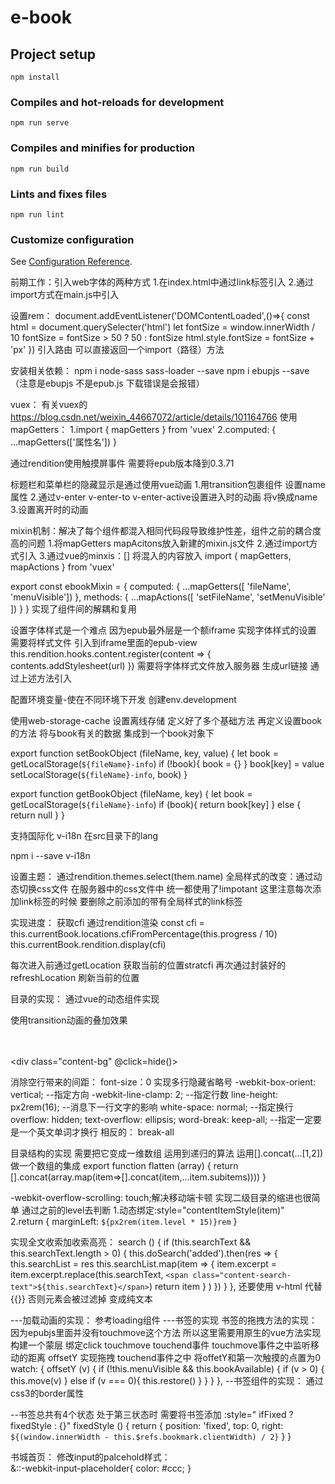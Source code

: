# e-book

## Project setup
```
npm install
```

### Compiles and hot-reloads for development
```
npm run serve
```

### Compiles and minifies for production
```
npm run build
```

### Lints and fixes files
```
npm run lint
```

### Customize configuration
See [Configuration Reference](https://cli.vuejs.org/config/).

前期工作：引入web字体的两种方式 
1.在index.html中通过link标签引入 
2.通过import方式在main.js中引入

设置rem：
document.addEventListener('DOMContentLoaded',()=>{
    const html = document.querySelecter('html')
    let fontSize = window.innerWidth / 10
    fontSize = fontSize > 50 ? 50 : fontSize 
    html.style.fontSize = fontSize + 'px' 
})
引入路由 可以直接返回一个import（路径）方法

安装相关依赖：
npm i node-sass sass-loader --save
npm i ebupjs --save （注意是ebupjs 不是epub.js 下载错误是会报错）

vuex：
有关vuex的 https://blog.csdn.net/weixin_44667072/article/details/101164766
使用mapGetters：
1.import { mapGetters } from 'vuex'
2.computed: {
    ...mapGetters(['属性名'])
}

通过rendition使用触摸屏事件 需要将epub版本降到0.3.71

标题栏和菜单栏的隐藏显示是通过使用vue动画
1.用transition包裹组件 设置name属性
2.通过v-enter v-enter-to v-enter-active设置进入时的动画 将v换成name
3.设置离开时的动画

mixin机制：解决了每个组件都混入相同代码段导致维护性差，组件之前的耦合度高的问题
1.将mapGetters mapAcitons放入新建的mixin.js文件
2.通过import方式引入
3.通过vue的minxis：[] 将混入的内容放入
import { mapGetters, mapActions } from 'vuex'

export const ebookMixin = {
  computed: {
    ...mapGetters([
      'fileName',
      'menuVisible'])
  },
  methods: {
    ...mapActions([
      'setFileName',
      'setMenuVisible'
    ])
  }
}
实现了组件间的解耦和复用

设置字体样式是一个难点 因为epub最外层是一个额iframe 实现字体样式的设置
需要将样式文件 引入到iframe里面的epub-view
      this.rendition.hooks.content.register(content => {
        contents.addStylesheet(url)
      })
需要将字体样式文件放入服务器 生成url链接 通过上述方法引入

配置环境变量-使在不同环境下开发 创建env.development

使用web-storage-cache 设置离线存储
定义好了多个基础方法 再定义设置book的方法 将与book有关的数据 集成到一个book对象下 

export function setBookObject (fileName, key, value) {
  let book = getLocalStorage(`${fileName}-info`)
  if (!book){
    book = {}
  }
  book[key] = value
  setLocalStorage(`${fileName}-info`, book)
}

export function getBookObject (fileName, key) {
  let book = getLocalStorage(`${fileName}-info`)
  if (book){
    return book[key]
  } else {
    return null
  }
}

支持国际化 v-i18n 在src目录下的lang

npm i --save v-i18n

设置主题：
通过rendition.themes.select(them.name)
全局样式的改变：通过动态切换css文件 在服务器中的css文件中 统一都使用了!impotant
这里注意每次添加link标签的时候 要删除之前添加的带有全局样式的link标签

实现进度：
获取cfi 通过rendition渲染
      const cfi = this.currentBook.locations.cfiFromPercentage(this.progress / 10)
      this.currentBook.rendition.display(cfi)

每次进入前通过getLocation 获取当前的位置stratcfi
再次通过封装好的refreshLocation 刷新当前的位置

目录的实现： 通过vue的动态组件实现
<component :is="component"></component>

使用transition动画的叠加效果
  <transition name="fade">
    <div class="slide-content-wrapper" v-show=" menuVisible && settingVisible === 3">
      <transition name="slide-right" >
        <div class="content" v-if="settingVisible === 3">
          <div class="content-page-wrapper">
            <div class="content-page"></div>  
            <div class="content-page-tab"></div>
          </div>  
        </div>
      </transition>
      <div class="content-bg" @click=hide()></div>
    </div>
  </transition>  

消除空行带来的间距： font-size：0
实现多行隐藏省略号
        -webkit-box-orient: vertical; --指定方向
        -webkit-line-clamp: 2; --指定行数
        line-height: px2rem(16); --消息下一行文字的影响
        white-space: normal; --指定换行
        overflow: hidden; 
        text-overflow: ellipsis;
        word-break: keep-all; --指定一定要是一个英文单词才换行 相反的： break-all

目录结构的实现 需要把它变成一维数组
运用到递归的算法 运用[].concat(...[1,2]) 做一个数组的集成
export function flatten (array) {
  return   [].concat(array.map(item=>[].concat(item,...item.subitems))))
}

 -webkit-overflow-scrolling: touch;解决移动端卡顿
 实现二级目录的缩进也很简单 通过之前的level去判断
 1.动态绑定:style="contentItemStyle(item)"     
 2.return {
        marginLeft: `${px2rem(item.level * 15)}rem`
      }

实现全文收索加收索高亮：
 search () {
      if (this.searchText && this.searchText.length > 0) {
        this.doSearch('added').then(res => {
          this.searchList = res
          this.searchList.map(item => { 
            item.excerpt = item.excerpt.replace(this.searchText, 
          `<span class="content-search-text">${this.searchText}</span>`)
            return item 
          }
          )
        })
      }
    },
还要使用 v-html 代替 {{}} 否则元素会被过滤掉 变成纯文本

---加载动画的实现： 参考loading组件
---书签的实现
  书签的拖拽方法的实现： 因为epubjs里面并没有touchmove这个方法 所以这里需要用原生的vue方法实现
  构建一个蒙层 绑定click touchmove touchend事件
  touchmove事件之中监听移动的距离 offsetY 实现拖拽
  touchend事件之中 将offetY和第一次触摸的点置为0
    watch: {
    offsetY (v) {
      if (!this.menuVisible && this.bookAvailable) {
        if (v > 0) {
          this.move(v)
        } else if (v === 0){
          this.restore()
        }
      }
    }
  },
  --书签组件的实现： 通过css3的border属性

  --书签总共有4个状态
    处于第三状态时 需要将书签添加
    :style=" ifFixed ? fixedStyle : {}"
        fixedStyle () {
      return {
        position: 'fixed',
        top: 0,
        right: `${(window.innerWidth - this.$refs.bookmark.clientWidth) / 2}`
      }
    }

书城首页：
修改input的palcehold样式：       
      &::-webkit-input-placeholder{
        color: #ccc;
      }

